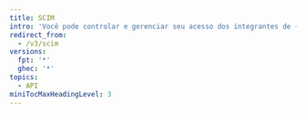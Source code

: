 ```yaml
---
title: SCIM
intro: 'Você pode controlar e gerenciar seu acesso dos integrantes de {% data variables.product.product_name %} da organização usando a API SCIM.'
redirect_from:
  - /v3/scim
versions:
  fpt: '*'
  ghec: '*'
topics:
  - API
miniTocMaxHeadingLevel: 3
---
```


<!--
  Operations are automatically generated. Markdown for this page is located in data/reusables/rest-reference/scim
-->
